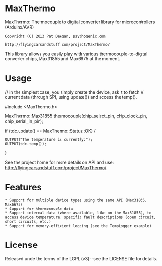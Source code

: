 MaxThermo
=========

MaxThermo: Thermocouple to digital converter library for microcontrollers (Arduino/AVR)

	Copyright (C) 2013 Pat Deegan, psychogenic.com

	http://flyingcarsandstuff.com/project/MaxThermo/


This library allows you easily play with various thermocouple-to-digital converter chips, Max31855 and Max6675 at the moment.

Usage
=====

// in the simplest case, you simply create the device, ask it to fetch 
// current data (through SPI, using update()) and access the temp().

#include <MaxThermo.h>

MaxThermo::Max31855 thermocouple(chip_select_pin, chip_clock_pin, chip_serial_in_pin);

if (tdc.update() == MaxThermo::Status::OK)
{

	OUTPUT("The temperature is currently:");
	OUTPUT(tdc.temp());
}


See the project home for more details on API and use: http://flyingcarsandstuff.com/project/MaxThermo/ 

Features
========
	* Support for multiple device types using the same API (Max31855, Max6675)
	* Support for thermocouple data
	* Support internal data (where available, like on the Max31855), to access device temperature, specific fault descriptions (open circuit, short circuits, etc.)
	* Support for memory-efficient logging (see the TempLogger example)

License
=======

Released unde the terms of the LGPL (v3)--see the LICENSE file for details.


